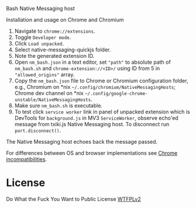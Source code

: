 Bash Native Messaging host

Installation and usage on Chrome and Chromium

1. Navigate to `chrome://extensions`.
2. Toggle `Developer mode`.
3. Click `Load unpacked`.
4. Select native-messaging-quickjs folder.
5. Note the generated extension ID.
6. Open `nm_bash.json` in a text editor, set `"path"` to absolute path of `nm_bash.sh` and `chrome-extension://<ID>/` using ID from 5 in `"allowed_origins"` array. 
7. Copy the `nm_bash.json` file to Chrome or Chromium configuration folder, e.g., Chromium on \*nix `~/.config/chromium/NativeMessagingHosts`; Chrome dev channel on \*nix `~/.config/google-chrome-unstable/NativeMessagingHosts`.
8. Make sure `nm_bash.sh` is executable.
9. To test click `service worker` link in panel of unpacked extension which is DevTools for `background.js` in MV3 `ServiceWorker`, observe echo'ed message from txiki.js Native Messaging host. To disconnect run `port.disconnect()`.

The Native Messaging host echoes back the message passed. 

For differences between OS and browser implementations see [Chrome incompatibilities](https://developer.mozilla.org/en-US/docs/Mozilla/Add-ons/WebExtensions/Chrome_incompatibilities#native_messaging).

# License
Do What the Fuck You Want to Public License [WTFPLv2](http://www.wtfpl.net/about/)

